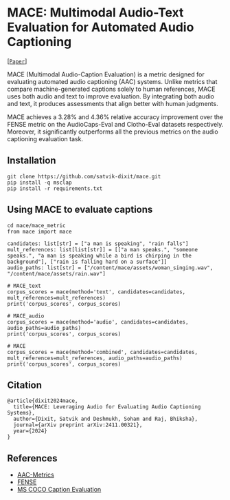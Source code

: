 # MACE: Multimodal Audio-Text Evaluation for Automated Audio Captioning
[[`Paper`](https://arxiv.org/abs/2411.00321)]

MACE (Multimodal Audio-Caption Evaluation) is a metric designed for evaluating automated audio captioning (AAC) systems. Unlike metrics that compare machine-generated captions solely to human references, MACE uses both audio and text to improve evaluation. By integrating both audio and text, it produces assessments that align better with human judgments.

MACE achieves a 3.28% and 4.36% relative accuracy improvement over the FENSE metric on the AudioCaps-Eval and Clotho-Eval datasets respectively. Moreover, it significantly outperforms all the previous metrics on the audio captioning evaluation task.

## Installation
```
git clone https://github.com/satvik-dixit/mace.git
pip install -q msclap
pip install -r requirements.txt
```

## Using MACE to evaluate captions
```
cd mace/mace_metric
from mace import mace

candidates: list[str] = ["a man is speaking", "rain falls"]
mult_references: list[list[str]] = [["a man speaks.", "someone speaks.", "a man is speaking while a bird is chirping in the background"], ["rain is falling hard on a surface"]]
audio_paths: list[str] = ["/content/mace/assets/woman_singing.wav", "/content/mace/assets/rain.wav"]

# MACE_text
corpus_scores = mace(method='text', candidates=candidates, mult_references=mult_references)
print('corpus_scores', corpus_scores)

# MACE_audio
corpus_scores = mace(method='audio', candidates=candidates, audio_paths=audio_paths)
print('corpus_scores', corpus_scores)

# MACE
corpus_scores = mace(method='combined', candidates=candidates, mult_references=mult_references, audio_paths=audio_paths)
print('corpus_scores', corpus_scores)

```


## Citation
```
@article{dixit2024mace,
  title={MACE: Leveraging Audio for Evaluating Audio Captioning Systems},
  author={Dixit, Satvik and Deshmukh, Soham and Raj, Bhiksha},
  journal={arXiv preprint arXiv:2411.00321},
  year={2024}
}
```

## References
- [AAC-Metrics](https://github.com/Labbeti/aac-metrics/tree/main)
- [FENSE](https://github.com/blmoistawinde/fense)
- [MS COCO Caption Evaluation](https://github.com/tylin/coco-caption)
